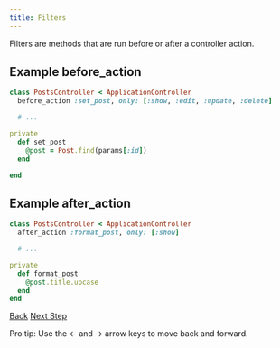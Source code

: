 ```yaml
---
title: Filters
---
```


Filters are methods that are run before or after a controller action.

## Example before_action

```ruby
class PostsController < ApplicationController
  before_action :set_post, only: [:show, :edit, :update, :delete]

  # ...

private
  def set_post
    @post = Post.find(params[:id])
  end

end
```

## Example after_action

```ruby
class PostsController < ApplicationController
  after_action :format_post, only: [:show]

  # ...

private
  def format_post
    @post.title.upcase
  end
end
```

<a id="prev" class="btn btn-basic" href="{% link _docs/upload-binary-files.md %}">Back</a>
<a id="next" class="btn btn-primary" href="{% link _docs/minimal-deploy-iam.md %}">Next Step</a>
<p class="keyboard-tip">Pro tip: Use the <- and -> arrow keys to move back and forward.</p>
